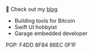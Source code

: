 🦀 Check out my [blog](https://robnetzke.com)

- Building tools for Bitcoin
- Swift UI hobbyist
- Garage embedded developer

PGP: F4DD 8F84 86EC 0F1F

